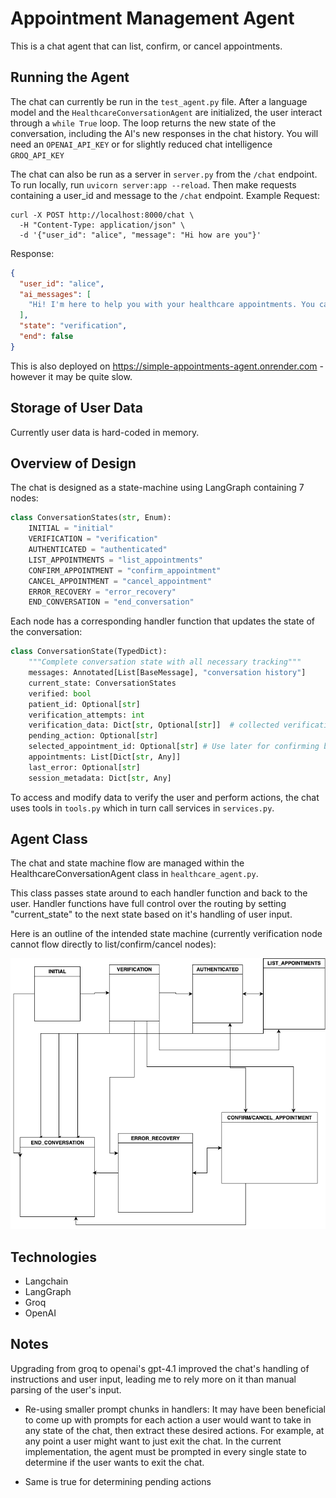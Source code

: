# Appointment Management Agent

This is a chat agent that can list, confirm, or cancel appointments.

## Running the Agent

The chat can currently be run in the `test_agent.py` file. After a language model and the `HealthcareConversationAgent` are initialized,
the user interact through a `while True` loop. The loop returns the new state of the conversation, including the AI's new responses in the
chat history. You will need an `OPENAI_API_KEY` or for slightly reduced chat intelligence `GROQ_API_KEY`

The chat can also be run as a server in `server.py` from the `/chat` endpoint. To run locally,
run `uvicorn server:app --reload`. Then make requests containing a user_id and message to the `/chat` endpoint.
Example Request:

```
curl -X POST http://localhost:8000/chat \
  -H "Content-Type: application/json" \
  -d '{"user_id": "alice", "message": "Hi how are you"}'
```

Response:

```json
{
  "user_id": "alice",
  "ai_messages": [
    "Hi! I'm here to help you with your healthcare appointments. You can ask me to list, confirm, or cancel your appointments. To get started, I'll need to verify your identity for security purposes. Could you please provide your full name, phone number, and date of birth?"
  ],
  "state": "verification",
  "end": false
}
```

This is also deployed on https://simple-appointments-agent.onrender.com - however it may be quite slow.

## Storage of User Data

Currently user data is hard-coded in memory.

## Overview of Design

The chat is designed as a state-machine using LangGraph containing 7 nodes:

```python
class ConversationStates(str, Enum):
    INITIAL = "initial"
    VERIFICATION = "verification"
    AUTHENTICATED = "authenticated"
    LIST_APPOINTMENTS = "list_appointments"
    CONFIRM_APPOINTMENT = "confirm_appointment"
    CANCEL_APPOINTMENT = "cancel_appointment"
    ERROR_RECOVERY = "error_recovery"
    END_CONVERSATION = "end_conversation"
```

Each node has a corresponding handler function that updates the state of the conversation:

```python
class ConversationState(TypedDict):
    """Complete conversation state with all necessary tracking"""
    messages: Annotated[List[BaseMessage], "conversation history"]
    current_state: ConversationStates
    verified: bool
    patient_id: Optional[str]
    verification_attempts: int
    verification_data: Dict[str, Optional[str]]  # collected verification info
    pending_action: Optional[str]
    selected_appointment_id: Optional[str] # Use later for confirming before confirm/cancel
    appointments: List[Dict[str, Any]]
    last_error: Optional[str]
    session_metadata: Dict[str, Any]
```

To access and modify data to verify the user and perform actions, the chat uses tools in `tools.py` which in turn
call services in `services.py`.

## Agent Class

The chat and state machine flow are managed within the HealthcareConversationAgent class in `healthcare_agent.py`.

This class passes state around to each handler function and back to the user. Handler
functions have full control over the routing by setting "current_state" to the next state
based on it's handling of user input.

Here is an outline of the intended state machine (currently verification node cannot flow directly to list/confirm/cancel nodes):

![state_machine](images/state_machine.drawio.png)

## Technologies

- Langchain
- LangGraph
- Groq
- OpenAI

## Notes

Upgrading from groq to openai's gpt-4.1 improved the chat's handling of instructions and user input, leading me to
rely more on it than manual parsing of the user's input.

- Re-using smaller prompt chunks in handlers:
  It may have been beneficial to come up with prompts for each action a user would want to take in any state of the chat, then extract these desired actions. For example, at any point a user might want to just exit the chat. In the current implementation, the agent must be prompted in every single state to determine if the user wants to exit the chat.

- Same is true for determining pending actions
